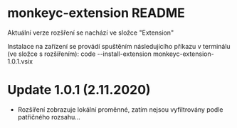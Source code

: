 # monkeyc-extension README

Aktuální verze rozšření se nachází ve složce "Extension"

Instalace na zařízení se provádí spuštěním následujícího příkazu v terminálu (ve složce s rozšířením):
code --install-extension monkeyc-extension-1.0.1.vsix

# Update 1.0.1 (2.11.2020)
- Rozšíření zobrazuje lokální proměnné, zatím nejsou vyfiltrovány podle patřičného rozsahu...
